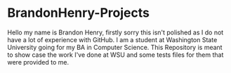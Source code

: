 # BrandonHenry-Projects
Hello my name is Brandon Henry,
firstly sorry this isn't polished as I do not have a lot of experience with GitHub.
I am a student at Washington State University going for my BA in Computer Science.
This Repository is meant to show case the work I've done at WSU and some tests 
files for them that were provided to me.
